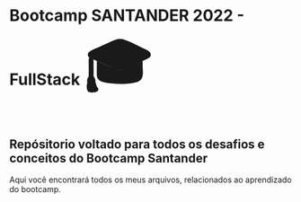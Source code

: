 # Bootcamp SANTANDER 2022 - FullStack <span style='font-size:100px;'>&#127891;</span>

## Repósitorio voltado para todos os desafios e conceitos do Bootcamp Santander 

Aqui você encontrará todos os meus arquivos, relacionados ao aprendizado do bootcamp.